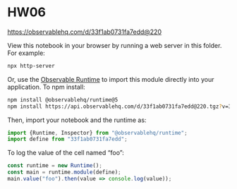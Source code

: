 # HW06

https://observablehq.com/d/33f1ab0731fa7edd@220

View this notebook in your browser by running a web server in this folder. For
example:

~~~sh
npx http-server
~~~

Or, use the [Observable Runtime](https://github.com/observablehq/runtime) to
import this module directly into your application. To npm install:

~~~sh
npm install @observablehq/runtime@5
npm install https://api.observablehq.com/d/33f1ab0731fa7edd@220.tgz?v=3
~~~

Then, import your notebook and the runtime as:

~~~js
import {Runtime, Inspector} from "@observablehq/runtime";
import define from "33f1ab0731fa7edd";
~~~

To log the value of the cell named “foo”:

~~~js
const runtime = new Runtime();
const main = runtime.module(define);
main.value("foo").then(value => console.log(value));
~~~
